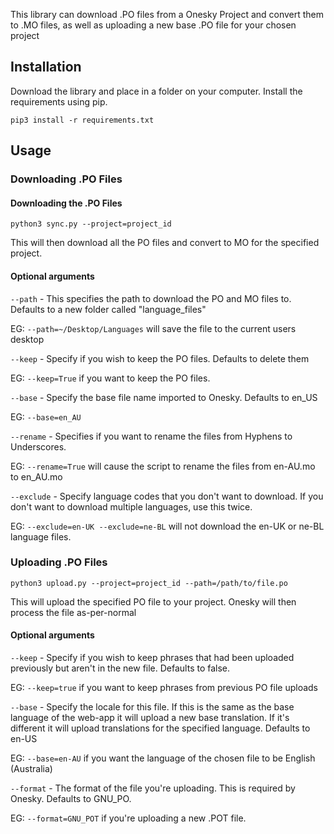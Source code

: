 This library can download .PO files from a Onesky Project and convert them to .MO files, as well as uploading a new base .PO file for your chosen project



## Installation

Download the library and place in a folder on your computer. Install the requirements using pip.

```
pip3 install -r requirements.txt
```

## Usage

### Downloading .PO Files

#### Downloading the .PO Files

```
python3 sync.py --project=project_id
```

This will then download all the PO files and convert to MO for the specified project.

#### Optional arguments

`--path` - This specifies the path to download the PO and MO files to. Defaults to a new folder called "language_files"

EG: `--path=~/Desktop/Languages` will save the file to the current users desktop


`--keep` - Specify if you wish to keep the PO files. Defaults to delete them

EG: `--keep=True` if you want to keep the PO files.


`--base` - Specify the base file name imported to Onesky. Defaults to en_US

EG: `--base=en_AU`


`--rename` - Specifies if you want to rename the files from Hyphens to Underscores.

EG: `--rename=True` will cause the script to rename the files from en-AU.mo to en_AU.mo


`--exclude` - Specify language codes that you don't want to download. If you don't want to download multiple languages, use this twice.

EG: `--exclude=en-UK --exclude=ne-BL` will not download the en-UK or ne-BL language files.

### Uploading .PO Files

```
python3 upload.py --project=project_id --path=/path/to/file.po
```

This will upload the specified PO file to your project. Onesky will then process the file as-per-normal

#### Optional arguments

`--keep` - Specify if you wish to keep phrases that had been uploaded previously but aren't in the new file. Defaults to false.

EG: `--keep=true` if you want to keep phrases from previous PO file uploads

`--base` - Specify the locale for this file. If this is the same as the base language of the web-app it will upload a new base translation. If it's different it will upload translations for the specified language. Defaults to en-US

EG: `--base=en-AU` if you want the language of the chosen file to be English (Australia)

`--format` - The format of the file you're uploading. This is required by Onesky. Defaults to GNU_PO.

EG: `--format=GNU_POT` if you're uploading a new .POT file. 
